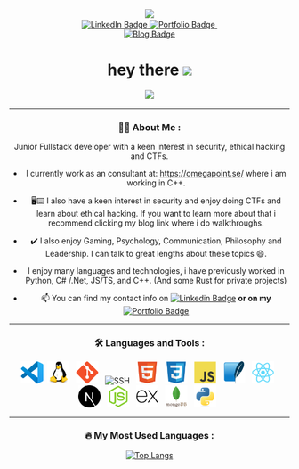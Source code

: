 <div id="header" align="center">
    <img src="https://media3.giphy.com/media/1GEATImIxEXVR79Dhk/giphy.gif?cid=ecf05e471480sjnkbv8f2k0wttkjnz61uni0a5yf8nbrq50o&rid=giphy.gif&ct=g" width="100"/>
<div id="badges">
  <a href="https://www.linkedin.com/in/jakob-bergstr%C3%B6m/">
    <img src="https://img.shields.io/badge/LinkedIn-blue?style=for-the-badge&logo=linkedin&logoColor=white" alt="LinkedIn Badge"/>
  </a>
  <a href="https://jakobbergstrom.vercel.app/">
    <img src="https://img.shields.io/badge/-My%20Portfolio-blue?style=for-the-badge&logo=appveyor" alt="Portfolio Badge"/>
  </a>
  <img src="https://komarev.com/ghpvc/?username=purreB&style=flat-square&color=blue" alt=""/>
</div>
  <a href="https://medium.com/@purreb">
    <img src="https://img.shields.io/badge/Cyber%20Security%20Blog-My%20Cyber%20Security%20Blog%20where%20we%20can%20learn%20together!-blue?style=for-the-badge&logo=appveyor" alt="Blog Badge"/>
  </a>
  <h1>
  hey there
  <img src="https://media.giphy.com/media/hvRJCLFzcasrR4ia7z/giphy.gif" width="30px"/>
</h1>
</div>
<div align="center">
  <img src="https://media0.giphy.com/media/3oKIPnAiaMCws8nOsE/giphy.gif?cid=790b761189c4f05303b346537e862ddf7a82109680f9aa94&rid=giphy.gif&ct=g"/>
  
  ---

### 🧑‍💻 About Me :
Junior Fullstack developer with a keen interest in security, ethical hacking and CTFs. 
- I currently work as an consultant at: https://omegapoint.se/ where i am working in C++.

- 🖥️⌨️	I also have a keen interest in security and enjoy doing CTFs and learn about ethical hacking. If you want to learn more about that i recommend clicking my blog link where i do walkthroughs.

- ✔️ I also enjoy Gaming, Psychology, Communication, Philosophy and Leadership. I can talk to great lengths about these topics 😄.

- I enjoy many languages and technologies, i have previously worked in Python, C# /.Net, JS/TS, and C++. (And some Rust for private projects)

- 📫 You can find my contact info on [![Linkedin Badge](https://img.shields.io/badge/-Jakob_Bergström-blue?style=flat&logo=Linkedin&logoColor=white)](https://www.linkedin.com/in/jakob-bergstr%C3%B6m/) **or on my** [![Portfolio Badge](https://img.shields.io/badge/-Portfolio-blue)](https://jakobbergstrom.vercel.app/)
---

### 🛠️ Languages and Tools :
<div>
<img src="https://raw.githubusercontent.com/devicons/devicon/1119b9f84c0290e0f0b38982099a2bd027a48bf1/icons/vscode/vscode-original.svg" title="VScode" alt="VScode" width="40" height="40"/>&nbsp;
<img src="https://raw.githubusercontent.com/devicons/devicon/1119b9f84c0290e0f0b38982099a2bd027a48bf1/icons/linux/linux-original.svg" title="Linux" alt="Linux" width="40" height="40"/> &nbsp;
<img src="https://raw.githubusercontent.com/devicons/devicon/1119b9f84c0290e0f0b38982099a2bd027a48bf1/icons/git/git-original.svg" title="Git" alt="Git" width="40" height="40"/> &nbsp;
<img src="https://www.freeiconspng.com/uploads/ssh-icon-16.png"title="SSH" alt="SSH" width="40" height="40"/> &nbsp;
<img src="https://raw.githubusercontent.com/devicons/devicon/1119b9f84c0290e0f0b38982099a2bd027a48bf1/icons/html5/html5-original.svg" title="HTML" alt="HTML" width="40" height="40"/> &nbsp;
<img src="https://raw.githubusercontent.com/devicons/devicon/1119b9f84c0290e0f0b38982099a2bd027a48bf1/icons/css3/css3-original.svg" title="CSS3" alt="CSS3" width="40" height="40"/> &nbsp;
<img src="https://raw.githubusercontent.com/devicons/devicon/1119b9f84c0290e0f0b38982099a2bd027a48bf1/icons/javascript/javascript-original.svg" title="JS" alt="JS" width="40" height="40"/> &nbsp;
<img src="https://raw.githubusercontent.com/devicons/devicon/1119b9f84c0290e0f0b38982099a2bd027a48bf1/icons/sqlite/sqlite-original.svg" title="JS" alt="JS" width="40" height="40"/> &nbsp;
<img src="https://raw.githubusercontent.com/devicons/devicon/1119b9f84c0290e0f0b38982099a2bd027a48bf1/icons/react/react-original.svg" title="React" alt="React" width="40" height="40"/> &nbsp;
<img src="https://raw.githubusercontent.com/devicons/devicon/1119b9f84c0290e0f0b38982099a2bd027a48bf1/icons/nextjs/nextjs-original.svg" title="NextJs" alt="NextJs" width="40" height="40"/> &nbsp;
<img src="https://raw.githubusercontent.com/devicons/devicon/1119b9f84c0290e0f0b38982099a2bd027a48bf1/icons/nodejs/nodejs-original.svg" title="NodeJs" alt="NodeJs" width="40" height="40"/> &nbsp;
<img src="https://raw.githubusercontent.com/devicons/devicon/1119b9f84c0290e0f0b38982099a2bd027a48bf1/icons/express/express-original.svg" title="ExpressJs" alt="ExpressJs" width="40" height="40"/> &nbsp;
<img src="https://raw.githubusercontent.com/devicons/devicon/1119b9f84c0290e0f0b38982099a2bd027a48bf1/icons/mongodb/mongodb-original-wordmark.svg" title="MongoDB" alt="MongoDB" width="40" height="40"/> &nbsp;
<img src="https://raw.githubusercontent.com/devicons/devicon/1119b9f84c0290e0f0b38982099a2bd027a48bf1/icons/python/python-original.svg" title="Python" alt="Python" width="40" height="40"/> &nbsp;

---

### 🔥 My Most Used Languages :
[![Top Langs](https://github-readme-stats.vercel.app/api/top-langs/?username=purreB&layout=compact&theme=vision-friendly-dark)](https://github.com/purreB/github-readme-stats)
</div>
</div>
